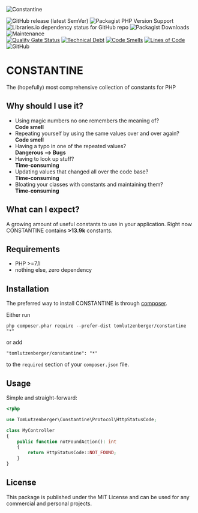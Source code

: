 ![Constantine](logo.png)

![GitHub release (latest SemVer)](https://img.shields.io/github/v/release/tomlutzenberger/constantine?cacheSeconds=600)
![Packagist PHP Version Support](https://img.shields.io/packagist/php-v/tomlutzenberger/constantine?cacheSeconds=600)
![Libraries.io dependency status for GitHub repo](https://img.shields.io/librariesio/github/tomlutzenberger/constantine?cacheSeconds=600)
![Packagist Downloads](https://img.shields.io/packagist/dt/tomlutzenberger/constantine?cacheSeconds=600)
![Maintenance](https://img.shields.io/maintenance/yes/2022)\
[![Quality Gate Status](https://sonarcloud.io/api/project_badges/measure?cacheSeconds=600&project=tomlutzenberger_constantine&metric=alert_status)](https://sonarcloud.io/dashboard?id=tomlutzenberger_constantine)
[![Technical Debt](https://sonarcloud.io/api/project_badges/measure?project=tomlutzenberger_constantine&metric=sqale_index)](https://sonarcloud.io/summary/new_code?id=tomlutzenberger_constantine)
[![Code Smells](https://sonarcloud.io/api/project_badges/measure?project=tomlutzenberger_constantine&metric=code_smells)](https://sonarcloud.io/summary/new_code?id=tomlutzenberger_constantine)
[![Lines of Code](https://sonarcloud.io/api/project_badges/measure?project=tomlutzenberger_constantine&metric=ncloc)](https://sonarcloud.io/summary/new_code?id=tomlutzenberger_constantine)
![GitHub](https://img.shields.io/github/license/tomlutzenberger/constantine)

CONSTANTINE
=====================
The (hopefully) most comprehensive collection of constants for PHP

Why should I use it?
--------------------
* Using magic numbers no one remembers the meaning of?\
  **Code smell**
* Repeating yourself by using the same values over and over again?\
  **Code smell**
* Having a typo in one of the repeated values?\
  **Dangerous --> Bugs**
* Having to look up stuff?\
  **Time-consuming**
* Updating values that changed all over the code base?\
  **Time-consuming**
* Bloating your classes with constants and maintaining them?\
  **Time-consuming**

What can I expect?
------------------
A growing amount of useful constants to use in your application. Right now CONSTANTINE contains **>13.9k** constants.

Requirements
------------
* PHP >=7.1
* nothing else, zero dependency

Installation
------------
The preferred way to install CONSTANTINE is through [composer](http://getcomposer.org/download/).

Either run

```
php composer.phar require --prefer-dist tomlutzenberger/constantine "*"
```

or add

```
"tomlutzenberger/constantine": "*"
```

to the `required` section of your `composer.json` file.


Usage
-----
Simple and straight-forward:

```php
<?php

use TomLutzenberger\Constantine\Protocol\HttpStatusCode;

class MyController
{
    public function notFoundAction(): int
    {
        return HttpStatusCode::NOT_FOUND;
    }
}
```

License
-----
This package is published under the MIT License and can be used for any
commercial and personal projects.

